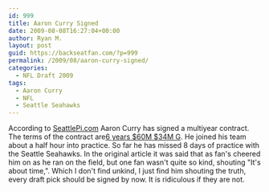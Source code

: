 ```yaml
---
id: 999
title: Aaron Curry Signed
date: 2009-08-08T16:27:04+00:00
author: Ryan M.
layout: post
guid: https://backseatfan.com/?p=999
permalink: /2009/08/aaron-curry-signed/
categories:
  - NFL Draft 2009
tags:
  - Aaron Curry
  - NFL
  - Seattle Seahawks
---
```


<div class="entry">
  <p>
    According to <a href="https://blog.seattlepi.com/seattlesports/archives/175824.asp">SeattlePi.com</a> Aaron Curry has signed a multiyear contract. The terms of the contract are<a href="https://backseatfan.com">6 years $60M $34M G</a>. He joined his team about a half hour into practice. So far he has missed 8 days of practice with the Seattle Seahawks. In the original article it was said that as fan's cheered him on as he ran on the field, but one fan wasn't quite so kind, shouting "It's about time,". Which I don't find unkind, I just find him shouting the truth, every draft pick should be signed by now. It is ridiculous if they are not.
  </p>
</div>
